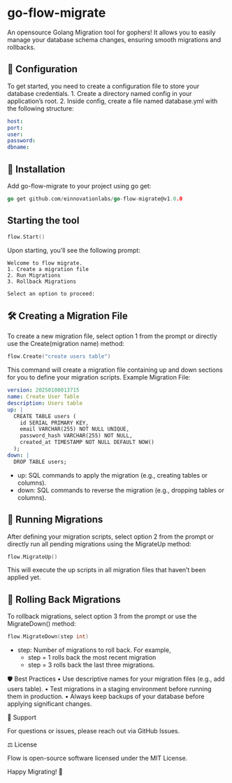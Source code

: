 # go-flow-migrate
An opensource Golang Migration tool for gophers! It allows you to easily manage your database schema changes, ensuring smooth migrations and rollbacks.

## 📁 Configuration

To get started, you need to create a configuration file to store your database credentials.
	1.	Create a directory named config in your application’s root.
	2.	Inside config, create a file named database.yml with the following structure:
```yaml
host:
port:
user:
password:
dbname:
```
## 🚀 Installation

Add go-flow-migrate to your project using go get:
```go
go get github.com/einnovationlabs/go-flow-migrate@v1.0.0
```
## Starting the tool
```go
flow.Start()
```
Upon starting, you’ll see the following prompt:
```
Welcome to flow migrate.
1. Create a migration file
2. Run Migrations
3. Rollback Migrations

Select an option to proceed:
```

## 🛠️ Creating a Migration File
To create a new migration file, select option 1 from the prompt or directly use the Create(migration name) method:
```go
flow.Create("create users table")
```
This command will create a migration file containing up and down sections for you to define your migration scripts.
Example Migration File:
```yaml
version: 20250108013715
name: Create User Table
description: Users table
up: |
  CREATE TABLE users (
    id SERIAL PRIMARY KEY,
    email VARCHAR(255) NOT NULL UNIQUE,
    password_hash VARCHAR(255) NOT NULL,
    created_at TIMESTAMP NOT NULL DEFAULT NOW()
  );
down: |
  DROP TABLE users;
```
- up: SQL commands to apply the migration (e.g., creating tables or columns).
- down: SQL commands to reverse the migration (e.g., dropping tables or columns).

## 🔼 Running Migrations

After defining your migration scripts, select option 2 from the prompt or directly run all pending migrations using the MigrateUp method:
```go
flow.MigrateUp()
```
This will execute the up scripts in all migration files that haven’t been applied yet.

## 🔽 Rolling Back Migrations

To rollback migrations, select option 3 from the prompt or use the MigrateDown() method:
```go
flow.MigrateDown(step int)
```
- step: Number of migrations to roll back. For example,
  - step = 1 rolls back the most recent migration
  - step = 3 rolls back the last three migrations.


🛡️ Best Practices
	•	Use descriptive names for your migration files (e.g., add users table).
	•	Test migrations in a staging environment before running them in production.
	•	Always keep backups of your database before applying significant changes.

💬 Support

For questions or issues, please reach out via GitHub Issues.

⚖️ License

Flow is open-source software licensed under the MIT License.

Happy Migrating! 🚀

